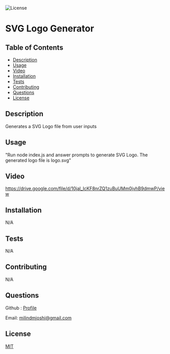 
![License](https://img.shields.io/badge/License-MIT-yellow.svg?style=for-the-badge)
# SVG Logo Generator

## Table of Contents
* [Description](#description)
* [Usage](#usage)
* [Video](#video)
* [Installation](#installation)
* [Tests](#tests)
* [Contributing](#contributing)
* [Questions](#questions)
* [License](#license)

## Description
Generates a SVG Logo file from user inputs

## Usage
"Run node index.js and answer prompts to generate SVG Logo. The generated logo file is logo.svg"

## Video
https://drive.google.com/file/d/10jal_IcKF8nrZQ1zuBuUMm0jvhB9dmwP/view

## Installation
N/A

## Tests
N/A

## Contributing
N/A

## Questions
Github : [Profile](https://github.com/milindmjoshi)

Email: [milindmjoshi@gmail.com](mailto:milindmjoshi@gmail.com)
 
## License
[MIT](https://opensource.org/licenses/MIT)
    
